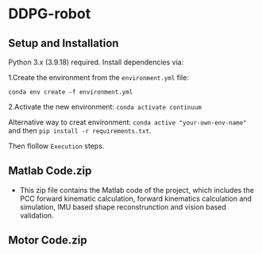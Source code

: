# DDPG-robot
## Setup and Installation

Python 3.x (3.9.18) required. Install dependencies via:

1.Create the environment from the `environment.yml` file:

`conda env create -f environment.yml`

2.Activate the new environment: `conda activate continuum` 

Alternative way to creat environment: `conda active "your-own-env-name"` and then `pip install -r requirements.txt`.

Then flollow `Execution` steps.

## Matlab Code.zip
 - This zip file contains the Matlab code of the project, which includes the PCC forward kinematic calculation, forward kinematics calculation and simulation, IMU based shape reconstrunction and vision based validation.

 ## Motor Code.zip

